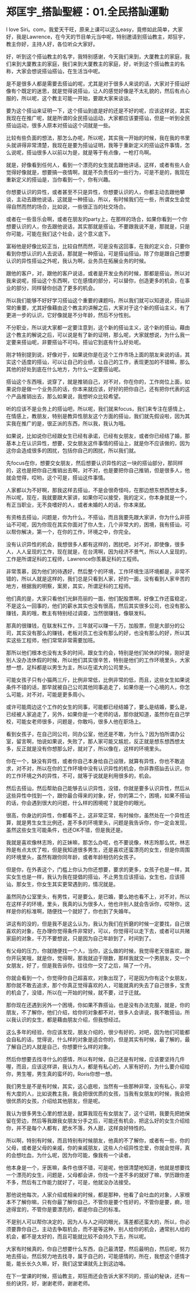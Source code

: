 # 郑匡宇_搭訕聖經：01.全民搭訕運動

I love Siri。com，我爱天干旺，原来上课可以这么easy，竟修如此简单，大家好，我是Lawrence，在今天的节目单元当中呢，特别邀请到搭讪教主，郑狂宇，教主你好，主持人好，各位听众大家好。

好，听到这个搭讪教主的名字，我特别感谢，今天我们来到，大厦教主的家庭，我们来到大厦教主的家庭，我们来到大厦教主的家庭，好，听到这个搭讪教主的名称，大家会想说搭讪搭讪，在生活当中呢。

是不是很多人都是需要去搭讪的呢，尤其是对于很多人来说的话，大家对于搭讪好像有个既定的迷思，就是觉得说搭讪，让人的感觉好像是不太礼貌的，然后有点心服的，所以呢，这个教主可能一开始，要跟大家来谈谈。

要为这个搭讪来证明一下，这个搭讪到底是好的还是不好的呢，应该这样说，其实我现在在推广呢，就是所谓的全民搭讪运动，大家都应该要搭讪，但是一听到全民搭讪运动，很多人原本对搭讪这个词就是一些。

比较有些负面的想法，那怎么办呢，所以呢，其实我一开始的时候，我在我的书里头就讲得非常清楚，我现在是要为搭讪证明，我等于重新定义的搭讪这件事情，怎么说呢，搭讪很多人以前以为是，就是等于有点像，一枪打鸟啊。

就是，好像看到任何人，看到一个漂亮的女生就去跟他讲话，这样，或者有些人会觉得好像就是，想要搞一夜情啊，就是不负责任的一些行为，可是不是的，我现在重新定义的搭讪是，当你看到一个，你有兴趣。

你想要认识的异性，或者甚至不只是异性，你想要认识的人，你都主动去跟他攀谈，主动去跟他说话，这就是一种搭讪，所以，有时候我们在一些，所谓女生会觉得自然而然的场合，比如说，一些很正当的社交场合。

或者在一些音乐会啊，或者在朋友的party上，在那样的场合，如果你看到一个你想要认识的人，你去跟他说话，其实那就是搭讪，不要跟我说不是，那就是，只是你可能，可能在我们这个社会，这个意义底下。

富裕他是好像比较正当，比较自然而然，可是没有这回事，在我的定义合，只要你看到你想认识的人去说话，那就是一种搭讪，可是搭讪搭讪，除了你是跟自己想要认识的异性搭讪之外呢，我认为啊，业务员在拓展业务的时候。

跟他的客户，对，跟他的客户说话，或者是开发业务的时候，那都是搭讪，所以对我来说呢，搭讪这个东西啊，它在感情的部分，可以替你，创造更多的机会，在事业的部分，同样替你创造了更多的机会。

所以我们能够不好好学习搭讪这个重要的课题吗，所以我们就可以知道说，搭讪非常的重要，尤其好像藉由这个教主的讲解之后，大家对于这个新的搭讪主义，有了更进一步的认识，它好像就是不分年龄，然后不分性别。

不分职业，所以说大家都一定要注意到，这个新的搭讪主义，这个新的搭讪，藉由这个教主的解说之后，可以说是有了新的证明，那么呢，大家就想说，为什么我一定要来搭讪呢，非要搭讪不可吗，搭讪它到底有什么好处呢。

刚才特别提到说，好像对于，如果说你是在这个工作市场上面的朋友来说的话，其实这个适度的搭讪，可以让自己的业绩，让自己的工作，表现更加的不错嘛，那么其他的好处到底在什么地方，为什么一定要搭讪呢。

搭讪这个东西哦，说穿了，就是推销自己，对不对，你在你的，工作岗位上面，如果说你是做一个业务员的话，你本来就应该，好好的把你自己，还有把你代表的这个产品推销出去，那么如果说，我想听众比较希望。

听的应该不是业务上的搭讪吧，所以呢，我们就来focus，我们来专注在感情上，在情感上，教朋友，特别是教异性朋友这个方面的搭讪，我们就先假设啦，因为其实我在推广的是，很正派的东西，所以我，我认为哦。

如果说，比如说你已经跟女生已经有承诺，已经有女朋友，或者你已经结了婚，那基本上在认识异性，想要，交女朋友这件事情的搭讪上，就是你不应该做的，因为这你会造成很多的困扰，包括你自己的困扰，所以我们就。

先focus在你，想要交女朋友，然后想要认识异性的这一块的搭讪部分，那同样的，这也是把你自己推销出去啊，对不对，也是要把你自己推销，但是很多人，他就会觉得，哎哟，这个可是，搭讪这件事情。

人家都以为不好啊，那我这样去搭讪，不是会很奇怪吗，在那边想东想西想太多，所以呢，现在，我就要跟大家讲，如果你可以接受，我的定义，你本身就是一个，有正当职业，无不良嗜好的人，或者未婚的人的话，你本来就。

有资格去搭讪，问题是，你为什么，不搭讪，而且我要先跟大家讲，你为什么非搭讪不可呢，因为你现在其实你面对了你人生，几个非常大的，困境，我有搭讪，可以帮你解决，第一个，在你的工作，环境之中，你完全。

没有认识异性的机会，我想很多人都有这样的，困扰吧，对不对，即使像，很多人，人人呈现的工作，现在就是，在台湾啊，因为经济不景气，所以人人呈现的，工作是所谓足科的工程师，Lawrence你羡慕足科的工程师。

非常羡慕，因为他们的待遇好，然后整个的环境，工作环境生活环境都是，非常不错的，所以人就是这样的，我们总是只看到人家，好的一面，没有看到人家辛苦的地方，根据我的明察，案房，其实，所谓足科的工程师。

他们真的是，大家只看他们光鲜亮丽的一面，他们配股票啊，好像工作还蛮稳定，不是这么一回事的，他们的薪水其实也没有很高，然后其实很多公司，也没有那么赚钱，真的哦，教主有特别经过调查，当然很赚钱，像联发科。

那真的很赚钱，在联发科工作，三年就可以赚一千万，加股票，但是大部分的公司，其实没有那么的赚钱，老板对员工也没有那么的好，也没有那么的好，所以其实这些工程师，他们常常非常需要加班。

那所以他们根本也没有太多的时间，跟女生约会，特别是他们轮休的时候，刚好是别人没办法休假的时候，所以他们其实很辛苦，特别是他们的工作环境里头，大家想一想，足科都是以男生为主，所以在诺大的公司里头。

可能女孩子只有小猫两三斤，比例非常低，比例非常的低，而且，这些女生如果说条件不错的话，那早就被自己公司其他同事追走了，如果你是一个心境的人，你怎么可能，对不对，可能是更多周小。

或许可能周边这个工作的女生的同事，可能都已经结婚了，要么是结婚，要么是，已经被人家追走了，另外，如果你是一个老师的话，那你就知道，虽然你在自己学校，可能女老师很多，问题是，你敢吗，很多人他在职场上。

看到女孩子，在自己同公司，同办公室，他还是不敢，为什么？因为怕所谓办公室，留言啊，怕说如果说，失败了，那人家可能又尴尬，反正就是想东想西想太多，反正就是没有你想那么好，就对了，所以像在，这样的环境里头。

你在一个，缺没有异性，或者你自己本身给自己设限，就算有异性，你也不敢追求，对不对，所以在你的工作环境中没有认识异性的机会，你非靠搭訕去认识，你的工作环境之外的异性，不可，就等于说就是利用很多的，机会。

然后去搭讪，然后帮助自己能够去认识异性，没错，你就是要多认识异性，然后从这些异性中找到一个，跟你最合得来的对象，好，你的第二个，困境，如果不搭讪的话，你会遇到很大的问题，什么样的困境呢？就是你的眼光。

很高，你身边的异性，你都看不上，这非常正常，有时候你，虽然处在一个异性还算，就是男生女生比例还，差不多的环境里头，问题是我告诉你，你一定会发现，虽然这些女生可能条件，也还OK不错，但是我还是。

我就是喜欢像林志玲，的正妹嘛，那怎么办呢，也不要说像，林志玲那么优，林志玲是有点太优了啦，但是我知道很多男生，还是喜欢还蛮漂亮的女生，但是你周围的环境里头，虽然有跟你同年龄，或者年龄相仿的女孩子。

但是你，在外表这个，门槛上你认为你还想要，要求的更多，女孩子也是一样，其实女生也是一样，我认为我在提倡的搭讪，不止男生应该搭讪，女生也，应该搭讪，那女生，你女生其实更常遇到的，情况就是。

虽然同办公室里头，有男性，可是要么，是已婚，要么她也看不上，对不对，所以在这样子的环境，里头，我真的认为很多人，他也许别人就会告诉你，哎呀你，这样是你的标准啊，随便找一个就好了，你也到了失婚年。

讲这有的没的，但是我不是这么认为，我认为我们在折磨的时候一定要找，自己很喜欢的对象，在办理你觉得条件非常好，可以，你觉得可以走下去，或者可以共赌家庭的对象，千万不要想说，只是因为自己年龄到了，时间到了。

有父母的压力，你就随便找一个人，当你，这么做的时候，我觉得老天很喜欢，跟你开玩笑哦，就是你，觉得啊，那我就迫于限数，那样我就交一个男朋友，交一个女朋友，好了，但是我告诉你，往往你一交了之后，隔了一个月。

你就会看到一个，你觉得你自己超喜欢，对象出现了，可是因为你有这个女朋友，那你就不敢去追求，那个你真正觉得喜欢的人，可能就真的失去了自己很多，宝贵的机会了，没错，所以在一开始的时候，就不要，过于迁就。

那你现在还遇到另外一个困境，你如果不靠搭讪，也是没有办法克服，就是，你的朋友，不了解你，他们介绍，给你的对象都不对，很多人会讲说，我不敢搭讪，所以我认识的女生，都是藉由朋友介绍，但我想经过。

这么多年的经验，你应该发现，朋友介绍的，很少有好的，对吧，因为他们可能都会自私的话，觉得说，什么样的对象是适合你的，但是其实有时候，最了解的，最了解自己的人就是自己，你想要什么样的对象。

然后你想要去找寻什么的感情，所以有时候，自己还是有时候，应该要坚持几件喔，而且，应该这样讲，我认为人，都是有私心的，人家有好的，为什么要介绍给你，男生喔，男生真的蛮坏的，Roris你想一想。

我们男生是不是有时候，其实，这心底啦，当然有一些那种非常，没有私心，非常有大度的人，比如说教主我，我会把很优质的女孩，当我有女朋友的时候，我会把很优质的女孩，介绍给其他朋友，但是呢。

我认为很多男生心里的想法是，就算我现在有女朋友了，这个证明，我要先把她保留在旁边，然后等我跟我女朋友分手之后，可能还有机会，把这么好的女生介绍给你，并不是每个人都有，肥水不落，外人甜，这样良好特性的。

所以啊，特别有时候，而且特别有时候朋友，他真的不了解你，或者有一些，你的父母，或者是父母的亲戚，你的亲戚朋友，这些人介绍异性恋爱，你就会觉得，真的会想吐血，为什么呢，因为你可能，像我有一个读者。

他本身是一个，牙医嘛，条件也很不错，可是呢，他很清楚地知道，他就是想要找一个漂亮的女生，问题是，父母都会讲，你找一个差不多的就好了嘛，学历跟你差不多，然后有工作能力就好了，可是，他就没办法接受。

那他说他每次，人家介绍或相亲的时候，都是那种，他看了会吐血的对象，人家根本不了解你嘛，只有你最了解你自己，不管你是要个性好的，不管你是要，痾，坦途得宜的，不管你是要漂亮的，都是你自己的标准。

不是别人可以帮你决定的，因为人与人之间的眼光，落差都还蛮大的，所以，你必须要靠你自己，主动去争取机会，而不是等这种，别人给你的机会，通常别人给的机会，都不是太好的，而且可能就比较不会持久下去，所以呢。

大家有时候真的，你自己想要什么东西，自己最清楚，然后最明白，然后呢，努力地去搭讪，然后努力地去找寻，属于自己的，可能感情的，所在，我想这个感情才能，能长长久久嘛，好，我们这堂课就先上到这边咯。

在下一堂课的时候，搭讪教主，郑狂雨还会告诉大家不同的，搭讪的秘诀，还有一些的诀窍，好，谢谢老师，谢谢老师。